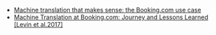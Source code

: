 - [Machine translation that makes sense:
the Booking.com use case](http://www.meta-net.eu/events/meta-forum-2017/pdf/02-Session-06-03-Maxim-Khalilov.pdf)
- [Machine Translation at Booking.com: Journey and Lessons Learned [Levin et al.2017]](https://arxiv.org/pdf/1707.07911.pdf)